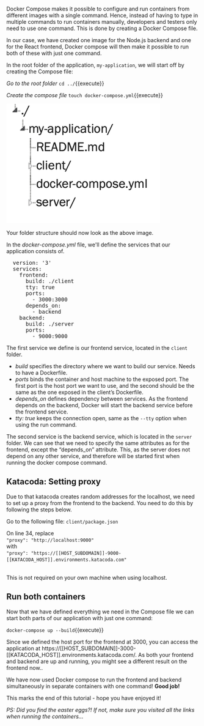 Docker Compose makes it possible to configure and run containers from different images with a single command. Hence, instead of having to type in multiple commands to run containers manually, developers and testers only need to use one command. This is done by creating a Docker Compose file. 

In our case, we have created one image for the Node.js backend and one for the React frontend, Docker compose will then make it possible to run both of these with just one command.

In the root folder of the application, `my-application`, we will start off by creating the Compose file:

*Go to the root folder* `cd ../`{{execute}}

*Create the compose file* `touch docker-compose.yml`{{execute}}

![Docker5](https://github.com/christinasunnegardh/katacoda-scenarios/blob/master/dockertutorial/assets/5.png?raw=true)

Your folder structure should now look as the above image. 

In the *docker-compose.yml* file, we'll define the services that our application consists of.  

<pre class="file" data-filename="docker-compose.yml" data-target="replace">
  version: '3'
  services:
    frontend:
      build: ./client
      tty: true
      ports:
        - 3000:3000
      depends_on:
        - backend
    backend:
      build: ./server
      ports:
        - 9000:9000
</pre>

The first service we define is our frontend service, located in the `client` folder. 
- *build* specifies the directory where we want to build our service. Needs to have a Dockerfile.
- *ports* binds the container and host machine to the exposed port. The first port is the host port we want to use, and the second should be the same as the one exposed in the client’s Dockerfile.
- *depends_on* defines dependency between services. As the frontend depends on the backend, Docker will start the backend service before the frontend service.
- *tty: true* keeps the connection open, same as the `--tty` option when using the run command.

The second service is the backend service, which is located in the `server` folder. We can see that we need to specify the same attributes as for the frontend, except the “depends_on” attribute. This, as the server does not depend on any other service, and therefore will be started first when running the docker compose command.

## Katacoda: Setting proxy
Due to that katacoda creates random addresses for the localhost, we need to set up a proxy from the frontend to the backend. You need to do this by following the steps below.

Go to the following file:
`client/package.json`

On line 34, replace   
`"proxy": "http://localhost:9000"`  
with  
`"proxy": "https://[[HOST_SUBDOMAIN]]-9000-[[KATACODA_HOST]].environments.katacoda.com"`

<br />
This is not required on your own machine when using localhost.

## Run both containers

Now that we have defined everything we need in the Compose file we can start both parts of our application with just one command: 

`docker-compose up --build`{{execute}}

Since we defined the host port for the frontend at 3000, you can access the application at https://[[HOST_SUBDOMAIN]]-3000-[[KATACODA_HOST]].environments.katacoda.com/. As both your frontend and backend are up and running, you might see a different result on the frontend now..

We have now used Docker compose to run the frontend and backend simultaneously in separate containers with one command! **Good job!**

This marks the end of this tutorial - hope you have enjoyed it!

*PS: Did you find the easter eggs?! If not, make sure you visited all the links when running the containers...*
